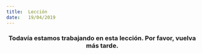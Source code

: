 ```yaml
---
title:  Lección
date:   19/04/2019
---
```


### <center>Todavía estamos trabajando en esta lección. Por favor, vuelva más tarde.</center>